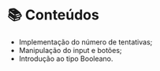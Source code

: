 # 📚 Conteúdos
- Implementação do número de tentativas;
- Manipulação do input e botões;
- Introdução ao tipo Booleano.